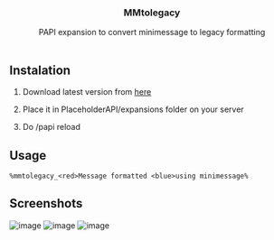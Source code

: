 <p align="center">
  <h3 align="center">MMtolegacy</h3>

  <p align="center">
    PAPI expansion to convert minimessage to legacy formatting
    <br/>
    <br/>
  </p>
</p>

## Instalation

1. Download latest version from [here](github.com/SengyEU/minimessage-to-legacy/releases/latest)

2. Place it in PlaceholderAPI/expansions folder on your server

3. Do /papi reload

## Usage

```
%mmtolegacy_<red>Message formatted <blue>using minimessage%
```

## Screenshots
![image](https://i.imgur.com/L2vU0hN.png)
![image](https://i.imgur.com/PxaS1YQ.png)
![image](https://i.imgur.com/kvNOrMx.png)

